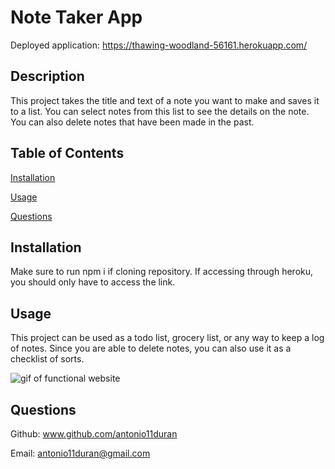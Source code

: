 # Note Taker App

Deployed application: <https://thawing-woodland-56161.herokuapp.com/>

## Description

This project takes the title and text of a note you want to make and saves it to a list. You can select notes from this list to see the details on the note. You can also delete notes that have been made in the past.

## Table of Contents

[Installation](#installation)

[Usage](#usage)

[Questions](#questions)

## Installation

Make sure to run npm i if cloning repository. If accessing through heroku, you should only have to access the link.

## Usage

This project can be used as a todo list, grocery list, or any way to keep a log of notes. Since you are able to delete notes, you can also use it as a checklist of sorts.

![gif of functional website](./public/assets/images/site.gif)

## Questions

Github: www.github.com/antonio11duran

Email: antonio11duran@gmail.com
